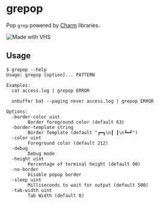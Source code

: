 # grepop

Pop `grep` powered by [Charm](https://github.com/charmbracelet) libraries.

![Made with VHS](https://vhs.charm.sh/vhs-2sjdwJZOpDo3t7Mf1cBcXQ.gif)

## Usage

```plaintext
$ grepop --help
Usage: grepop [option]... PATTERN

Examples:
  cat access.log | grepop ERROR

  unbuffer bat --paging never access.log | grepop ERROR

Options:
  -border-color uint
        Border foreground color (default 63)
  -border-template string
        Border Template (default "┏━┓\n┃ ┃\n┗━┛")
  -color uint
        Foreground color (default 212)
  -debug
        Debug mode
  -height uint
        Percentage of terminal height (default 90)
  -no-border
        Disable popup border
  -sleep uint
        Milliseconds to wait for output (default 500)
  -tab-width uint
        Tab Width (default 8)
```
